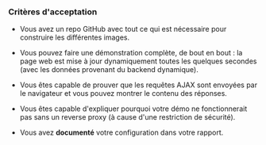 ### Critères d'acceptation

* Vous avez un repo GitHub avec tout ce qui est nécessaire pour construire les différentes images.

* Vous pouvez faire une démonstration complète, de bout en bout : la page web est mise à jour dynamiquement toutes les quelques secondes (avec les données provenant du backend dynamique).

* Vous êtes capable de prouver que les requêtes AJAX sont envoyées par le navigateur et vous pouvez montrer le contenu des réponses.

* Vous êtes capable d'expliquer pourquoi votre démo ne fonctionnerait pas sans un reverse proxy (à cause d'une restriction de sécurité).

* Vous avez **documenté** votre configuration dans votre rapport.
